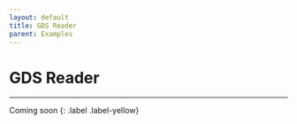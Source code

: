 ```yaml
---
layout: default
title: GDS Reader
parent: Examples
---
```


# GDS Reader

---

Coming soon
{: .label .label-yellow}